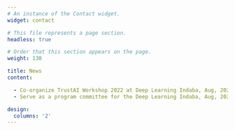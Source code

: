 ```yaml
---
# An instance of the Contact widget.
widget: contact

# This file represents a page section.
headless: true

# Order that this section appears on the page.
weight: 130

title: News
content:

  - Co-organize TrustAI Workshop 2022 at Deep Learning Indaba, Aug, 2022
  - Serve as a program committee for the Deep Learning Indaba, Aug, 2022

design:
  columns: '2'
---
```

